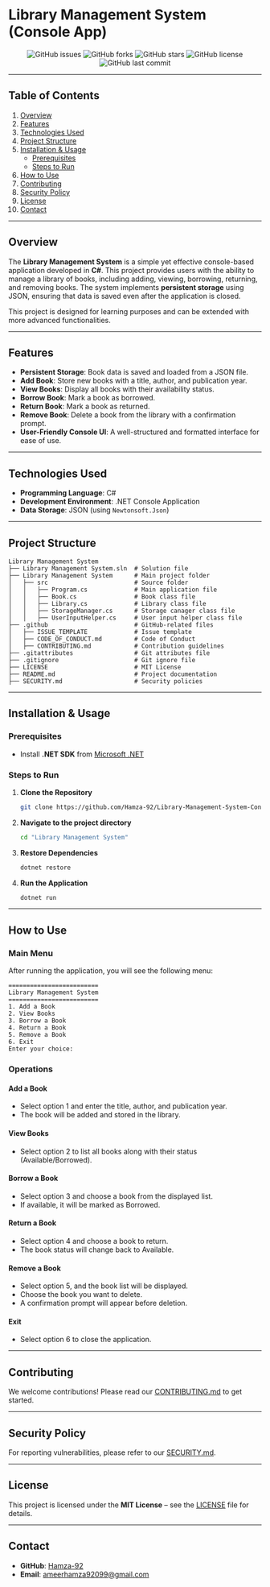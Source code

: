 # Library Management System (Console App)

<div align="center">

![GitHub issues](https://img.shields.io/github/issues/Hamza-92/Library-Management-System-Console-App)
![GitHub forks](https://img.shields.io/github/forks/Hamza-92/Library-Management-System-Console-App)
![GitHub stars](https://img.shields.io/github/stars/Hamza-92/Library-Management-System-Console-App)
![GitHub license](https://img.shields.io/github/license/Hamza-92/Library-Management-System-Console-App)
![GitHub last commit](https://img.shields.io/github/last-commit/Hamza-92/Library-Management-System-Console-App)

</div>

---

## Table of Contents

1. [Overview](#overview)  
2. [Features](#features)  
3. [Technologies Used](#technologies-used)  
4. [Project Structure](#project-structure)  
5. [Installation & Usage](#installation--usage)  
   - [Prerequisites](#prerequisites)  
   - [Steps to Run](#steps-to-run)  
6. [How to Use](#how-to-use)  
7. [Contributing](#contributing)  
8. [Security Policy](#security-policy)  
9. [License](#license)  
10. [Contact](#contact)  

---

## Overview  

The **Library Management System** is a simple yet effective console-based application developed in **C#**. This project provides users with the ability to manage a library of books, including adding, viewing, borrowing, returning, and removing books. The system implements **persistent storage** using JSON, ensuring that data is saved even after the application is closed.  

This project is designed for learning purposes and can be extended with more advanced functionalities.  

---

## Features  

- **Persistent Storage**: Book data is saved and loaded from a JSON file.  
- **Add Book**: Store new books with a title, author, and publication year.  
- **View Books**: Display all books with their availability status.  
- **Borrow Book**: Mark a book as borrowed.  
- **Return Book**: Mark a book as returned.  
- **Remove Book**: Delete a book from the library with a confirmation prompt.  
- **User-Friendly Console UI**: A well-structured and formatted interface for ease of use.  

---

## Technologies Used  

- **Programming Language**: C#  
- **Development Environment**: .NET Console Application  
- **Data Storage**: JSON (using `Newtonsoft.Json`)  

---

## Project Structure
```
Library Management System
├── Library Management System.sln  # Solution file
├── Library Management System      # Main project folder
│   ├── src                        # Source folder
│   │   ├── Program.cs             # Main application file
│   │   ├── Book.cs                # Book class file
│   │   ├── Library.cs             # Library class file
│   │   ├── StorageManager.cs      # Storage canager class file
│   │   ├── UserInputHelper.cs     # User input helper class file
├── .github                        # GitHub-related files
│   ├── ISSUE_TEMPLATE             # Issue template
│   ├── CODE_OF_CONDUCT.md         # Code of Conduct
│   ├── CONTRIBUTING.md            # Contribution guidelines
├── .gitattributes                 # Git attributes file
├── .gitignore                     # Git ignore file
├── LICENSE                        # MIT License
├── README.md                      # Project documentation
├── SECURITY.md                    # Security policies
```

---

## Installation & Usage

### Prerequisites
- Install **.NET SDK** from [Microsoft .NET](https://dotnet.microsoft.com/en-us/download)

### Steps to Run
1. **Clone the Repository**
   ```sh
   git clone https://github.com/Hamza-92/Library-Management-System-Console-App.git
   ```
2. **Navigate to the project directory**
   ```sh
   cd "Library Management System"
   ```
3. **Restore Dependencies**
   ```sh
   dotnet restore
   ```
4. **Run the Application**
   ```sh
   dotnet run
   ```

---

## How to Use
### Main Menu
After running the application, you will see the following menu:
```
=========================
Library Management System
=========================
1. Add a Book
2. View Books
3. Borrow a Book
4. Return a Book
5. Remove a Book
6. Exit
Enter your choice:
```
### Operations
#### Add a Book
- Select option 1 and enter the title, author, and publication year.
- The book will be added and stored in the library.
#### View Books
- Select option 2 to list all books along with their status (Available/Borrowed).
#### Borrow a Book
- Select option 3 and choose a book from the displayed list.
- If available, it will be marked as Borrowed.
#### Return a Book
- Select option 4 and choose a book to return.
- The book status will change back to Available.
#### Remove a Book
- Select option 5, and the book list will be displayed.
- Choose the book you want to delete.
- A confirmation prompt will appear before deletion.
#### Exit
- Select option 6 to close the application.

---

## Contributing
We welcome contributions! Please read our [CONTRIBUTING.md](.github/CONTRIBUTING.md) to get started.

---

## Security Policy
For reporting vulnerabilities, please refer to our [SECURITY.md](SECURITY.md).

---

## License
This project is licensed under the **MIT License** – see the [LICENSE](LICENSE) file for details.

---

## Contact
- **GitHub**: [Hamza-92](https://github.com/Hamza-92)
- **Email**: ameerhamza92099@gmail.com
